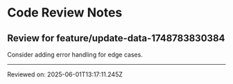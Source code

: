 # Code Review Notes

## Review for feature/update-data-1748783830384

Consider adding error handling for edge cases.

---
Reviewed on: 2025-06-01T13:17:11.245Z